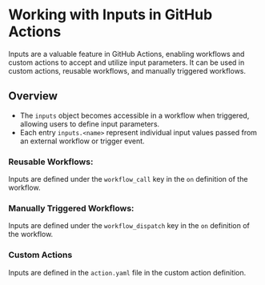 # Working with Inputs in GitHub Actions

Inputs are a valuable feature in GitHub Actions, enabling workflows and custom actions to accept and utilize input parameters. It can be used in custom actions, reusable workflows, and manually triggered workflows.

## Overview

- The `inputs` object becomes accessible in a workflow when triggered, allowing users to define input parameters.
- Each entry `inputs.<name>` represent individual input values passed from an external workflow or trigger event.

### Reusable Workflows:

Inputs are defined under the `workflow_call` key in the `on` definition of the workflow.

### Manually Triggered Workflows:

Inputs are defined under the `workflow_dispatch` key in the `on` definition of the workflow.

### Custom Actions

Inputs are defined in the `action.yaml` file in the custom action definition.